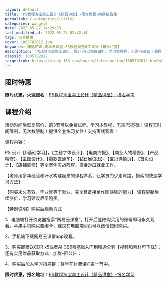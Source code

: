 ```yaml
---
layout: default
title: 'PS教程淘宝美工设计【精品讲堂】-限时优惠-网易精品课'
permalink: /:categories/:title/
categories: wangyi2
date: 2022-05-22 14:29:23
last_modified_at: 2022-05-23 02:32:44
tags: 网易提供
cover: 1005782012.jpg
keywords: 精选网课,网易云课堂,PS教程淘宝美工设计【精品讲堂】
description: '活动时间后恢复原价，前3节可以免费试听。学习本教程，无需PS基础！课程无时间限制，无次数限制！提供全套练习文件！支持离线'
classid: 1005782012
targetlink: https://study.163.com/course/introduction/1005782012.htm?share=1&shareId=1025206652&utm_campaign=share&utm_medium=iphoneShare&utm_source=&utm_u=1025206652
---
```


## 限时特惠

**限时优惠，火速报名**：[PS教程淘宝美工设计【精品讲堂】-报名学习](https://study.163.com/course/introduction/1005782012.htm?share=1&shareId=1025206652&utm_campaign=share&utm_medium=iphoneShare&utm_source=&utm_u=1025206652)

## 课程介绍

活动时间后恢复原价，前3节可以免费试听。学习本教程，无需PS基础！课程无时间限制，无次数限制！提供全套练习文件！支持离线观看！



课程内容：

PS 设计【0基础学习】，【主题字体设计】、【电商海报】、【商业人物精修】、【产品精修】、【主图设计】、【爆款直通车】、【钻石展位图】、【宝贝详情页】、【首页设计】、【店铺装修】等全案例实战阵容，直接对口就业工作。   



【老师用多年经验和汗水构建起来的课程体系，让学员门少走弯路，摸索的快速学习方法】



【购买永久有效，毕业就等于就业，完全具备接单作图赚钱的能力】  课程更新后续涨价，学习建议尽早购买。



【特别说明】购买后观看方式

1、电脑端打开浏览器搜索“网易云课堂”，打开后登陆购买用的账号即可永久观看。苹果手机购买要绑卡，建议在电脑端网页可以微信扫码购买。

2、手机端下载网易云课堂app观看。

3、购买即赠送CDR x5或者AI CS6零基础入门到精通全套【视频和素材可下载】；还有实用赠品获取方式：加群-群公告；

4、购买后加入学习指导群：群号在付费课程第一节中。

**限时优惠，报名地址**：[PS教程淘宝美工设计【精品讲堂】-报名学习](https://study.163.com/course/introduction/1005782012.htm?share=1&shareId=1025206652&utm_campaign=share&utm_medium=iphoneShare&utm_source=&utm_u=1025206652)

